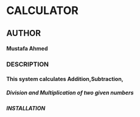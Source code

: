 # CALCULATOR

## AUTHOR

#### Mustafa Ahmed

### DESCRIPTION

#### This system calculates Addition,Subtraction,

##### Division and Multiplication of two given numbers


##### INSTALLATION
